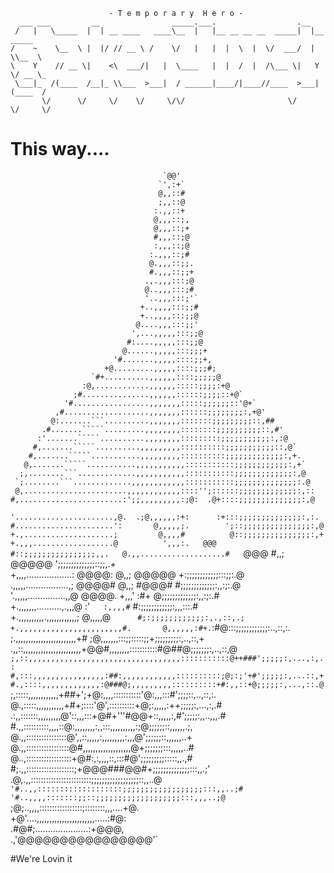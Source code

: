 ```
                      - T e m p o r a r y  H e r o -
  ___ ___         __                _____.___.                  .__
 /   |   \_____  |  | __ ____   ____\__  |   |__ __ __ __  _____|  |__ _____
/    ~    \__  \ |  |/ // __ \ /    \/   |   |  |  \  |  \/  ___/  |  \\__  \
\    Y    // __ \|    <\  ___/|   |  \____   |  |  /  |  /\___ \|   Y  \/ __ \_
 \___|_  /(____  /__|_ \\___  >___|  / ______|____/|____//____  >___|  (____  /
       \/      \/     \/    \/     \/\/                       \/     \/     \/
```

# This way....

                                                                            
                                      `@@'                                  
                                     `',:+`                                 
                                     @,,::#                                 
                                     ;,,::@                                 
                                    :.,,::+                                 
                                    @,,,::;,                                
                                    @,,,::;+                                
                                    #,,,::;@                                
                                    :,,,::;@                                
                                   :.,,,::;#                                
                                   @.,,,::;;.                               
                                   #.,,,::;;+                               
                                  .,.,,,:::;@                               
                                  @..,,,:::;#                               
                                  '..,,,:::;'`                              
                                 +..,,,,:::;;#                              
                                 +..,,,,:::;;@                              
                                @....,,,:::;;'                              
                               ',...,,,,,:::;;@                             
                              #:....,,,,,:::;;@                             
                             @......,,,,,:::;;;+                            
                           '#.......,,,,,::::;;+,                           
                         +@.........,,,,,::::;;;#;                          
                      `#+..........,,,,,,::::;;;;;@                         
                    :@,............,,,,,,:::::;;;;:+@                       
                  ;#...............,,,,,,::::::;;;;::+@`                    
                '#.................,,,,,,,:::::;;;;;;::'@+`                 
              ,#...................,,,,,,,::::::;;;;;;;;:,+@'               
             @:.......```..........,,,,,,,:::::::;;;;;;;;;::,##             
           .#.......`````.........,,,,,,,,::::::::;;;;;;;;;;::,#'           
          :'.......`````..........,,,,,,,,:::::::::;;;;;;;;;;;:,:@          
         #,.......`````..........,,,,,,,,,::::::::::;;;;;;;;;;;::,@`        
        #,.......`````...........,,,,,,,,,::::::::::;;;;;;;;;;;;;:,+.       
       @,.......`````...........,,,,,,,,,,,:::::::::::;;;;;;;;;;;;:,+`      
      ;,........```.............,,,,,,,,,,,:::::::::::;;;;;;;;;;;;;:,@      
     `;........```.............,,,,,,,,,,,,:::::::::::;;;;;;;;;;;;;;:.@     
     @,.......................,,,,,,,,,,,,::::'';::::::;;;;;;;;;;;;;:,::    
    #,.......................:';;,,,,,,,,,:;@:  .@+::::;;;;;;;;;;;;;;:,@    
   `'......................,@.  .;@,,,,,,:+:      :+:::;;;;;;;;;;;;;;:,:.   
   #......................':       @,,,,,;.        ';::;;;;;;;;;;;;;;;:,@   
   +.,....................;         @,,,,#          @::;;;;;;;;;;;;;;;:,+   
  +.,,,..................@          ',,,:.   @@@    #::;;;;;;;;;;;;;;;;,,.  
  @.,,...................#   `@@@    #,,;   @@@@@   ';;;;;;;;;;;;;;::;;,.+  
  +,,,,..................:   @@@@:   @,,;   @@@@@   +:;;;;;;;;;;;;:::;;:.@  
 .,,,,,.................,;   @@@@#   @,,;   #@@@#   #;;;;;;;;;;;;;:,,:;:.@  
 '.,,,,,...............,,@   @@@@.   +,,,'   :#+    @;;;;;;;;;;;;;:,,:;:.#  
 +.,,,,,,,..........,.,,,@    :'`   :,,,,#`        #:;;;;;;;;;;;;:,,,:::.#  
 +.,,,,,,,,,,.,,,,,,,,,,,,;         @,,,,,@`      #;:;;;;;;;;;;;;:,.,::,.;  
 +.,,,,,,,,,,,,,,,,,,,,,,,#.       @,,,,,,:#+.`:#@:::;;;;;;;;;;;;:..,::,:.  
 ;.,,,,,,,,,,,,,,,,,,,,,,,,+#    ;@,,,,,,,:::;;:::::;;+;;;;;;;;;:,..,::,+   
 .,,::,,,,,,,,,,,,,,,,,,,,,,,+@@#,,,,,,,,:::::::::::#@##@;;;;;;;:,..,::,@   
 `;,::,,,,,,,,,,,,,,,,,,,,,,,,,,,,,,,,,,:::::::::::@++###';;;;;:,...,:,.:   
  #,:::,,,,,,,,,,,,,,,,:##:,,,,,,,,,,,,::::::::::;@;:;'+#';;;;;:,...::,+    
  #.,::::,,,,,,,,,,,,,:@###@;,,,,,,,,,::::::::::+#:,,::+@;;;;;:,...,::.@    
  `;,:::::,,,,,,,,,,,,+##+';+@:,,,,:::::::::::'@:,,,:::#';;;;::,..,::,:.    
   @.,:::::,,,,,,,,,,,+#+;::::'@',::::::::::+@;:,,,,,:++;;;;;:,...,:,.#     
   .:,,:::::::,,,,,,,,,@'::,,,:::+@#+'''#@@+::,,,,,:,#';;;;;:,,..,,,.#      
    #.,,::::::::::,,,,::@:,,,,,,,,:,,:::,,,,,,,,,,:;@;;;;;;::,,,,,,.;,      
     @.,,::::::::::::::::@',,::,,,,,:,,,,,,,,,:,,,@';;;;;;::,,,,,,..+       
      @.,,:::::::::::::::::@#,,,,,,,,,,,,,,,,,,,@+;;;;;;;:::,,,,,..#        
       @..,::::::::::::::::::+@#:,:,,,,::,:::#@';;;;;;;;;:::::,,.,#         
        #;.,,:::::::::::::::::::;+@@@###@@#+;;;;;;;;;;;;;;:::,,.;'          
         .@,.,,::::::::::::::::::::::::;;;;;;;;;;;;;;;;;;::,,..@`           
           '#..,,:::::::::::::::::::;;;;;;;;;;;;;;;;;;:::,,..;#             
             '#..,,,,:::::::;;::;;;;;;;;;;;;;;;;;;;:::,,,..;@`              
               ;@;..,,,,:::::::::::::::::;::::::::,,,....+@.                
                  +@'....,,,,,,,,,,,,,,,,,,,,,,,.....:#@:                   
                     .#@#;.....................:+@@@,                       
                          .,'@@@@@@@@@@@@@@@@'`                             
                                                                   

#We're Lovin it
